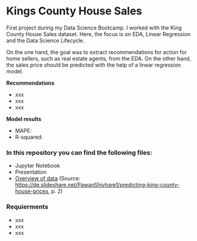 # Kings County House Sales 
First project during my Data Science Bootcamp. I worked with the King County House Sales dataset. 
Here, the focus is on EDA, Linear Regression and the Data Science Lifecycle.

On the one hand, the goal was to extract recommendations for action for home sellers, such as real estate agents, from the EDA. 
On the other hand, the sales price should be predicted with the help of a linear regression model.

**Recommendations** 
* xxx
* xxx
* xxx

**Model results** 
* MAPE: 
* R-squared: 

### In this repository you can find the following files: 
* Jupyter Notebook 
* Presentation 
* [Overview of data](https://github.com/svenrr/kc-house-prices/blob/master/overview_data.PNG) (Source: https://de.slideshare.net/PawanShivhare1/predicting-king-county-house-prices, p. 2) 

### Requierments 
* xxx
* xxx
* xxx
